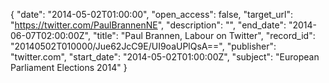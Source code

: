 {
  "date": "2014-05-02T01:00:00", 
  "open_access": false, 
  "target_url": "https://twitter.com/PaulBrannenNE", 
  "description": "", 
  "end_date": "2014-06-07T02:00:00Z", 
  "title": "Paul Brannen, Labour on Twitter", 
  "record_id": "20140502T010000/Jue62JcC9E/UI9oaUPlQsA==", 
  "publisher": "twitter.com", 
  "start_date": "2014-05-02T01:00:00Z", 
  "subject": "European Parliament Elections 2014"
}

